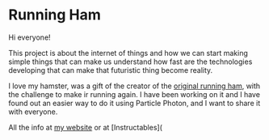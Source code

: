 # Running Ham

Hi everyone!

This project is about the internet of things and how we can start making simple things that can make us understand how fast are the technologies developing that can make that futuristic thing become reality.

I love my hamster, was a gift of the creator of the [original running ham](http://www.instructables.com/id/RunningHam-Palace-Online-Hamsters/), with the challenge to make ir running again. I have been working on it and I have found out an easier way to do it using Particle Photon, and I want to share it with everyone.

All the info at [my website](http://www.josebaegia.eu/running-ham/) or at [Instructables](
